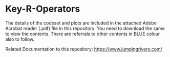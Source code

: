 # Key-R-Operators

The details of the codeset and plots are included in the attached Adobe Acrobat reader (.pdf) file in this repository. 
You need to download the same to view the contents. There are referrals to other contents in BLUE colour also to follow.

Related Documentation to this repository: https://www.jumpingrivers.com/
